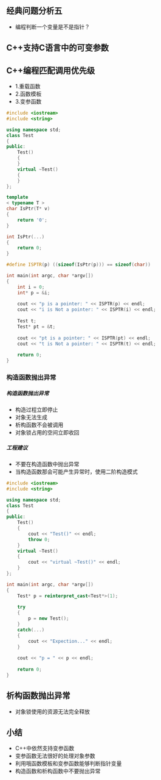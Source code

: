 ## 经典问题分析五
- 编程判断一个变量是不是指针？

## C++支持C语言中的可变参数
## C++编程匹配调用优先级
- 1.重载函数
- 2.函数模板
- 3.变参函数

```cpp
#include <iostream>
#include <string>

using namespace std;
class Test
{
public:
	Test()
	{
	}
	virtual ~Test()
	{
	}
};

template
< typename T >
char IsPtr(T* v)
{
	return '0';
}

int IsPtr(...)
{
	return 0;
}

#define ISPTR(p) ((sizeof(IsPtr(p))) == sizeof(char))

int main(int argc, char *argv[])
{
	int i = 0;
	int* p = &i;
   
	cout << "p is a pointer: " << ISPTR(p) << endl;
	cout << "i is Not a pointer: " << ISPTR(i) << endl;
    
	Test t;
	Test* pt = &t;
	
	cout << "pt is a pointer: " << ISPTR(pt) << endl;
	cout << "t is Not a pointer: " << ISPTR(t) << endl;
	
    return 0;
}


```
### 构造函数抛出异常
##### 构造函数抛出异常
- 构造过程立即停止
- 对象无法生成
- 析构函数不会被调用
- 对象锁占用的空间立即收回

##### 工程建议
- 不要在构造函数中抛出异常
- 当构造函数那会可能产生异常时，使用二阶构造模式

```cpp
#include <iostream>
#include <string>

using namespace std;
class Test
{
public:
	Test()
	{
		cout << "Test()" << endl;
		throw 0;
	}
	virtual ~Test()
	{
		cout << "virtual ~Test()" << endl;
	}
};

int main(int argc, char *argv[])
{
	Test* p = reinterpret_cast<Test*>(1);
	
	try
	{
		p = new Test();
	}
	catch(...)
	{
		cout << "Expection..." << endl;
	}
	
	cout << "p = " << p << endl;
	
    return 0;
}
```
## 析构函数抛出异常
- 对象锁使用的资源无法完全释放

## 小结
- C++中依然支持变参函数
- 变参函数无法很好的处理对象参数
- 利用哦函数模板和变参函数能够判断指针变量
- 构造函数和析构函数中不要抛出异常
